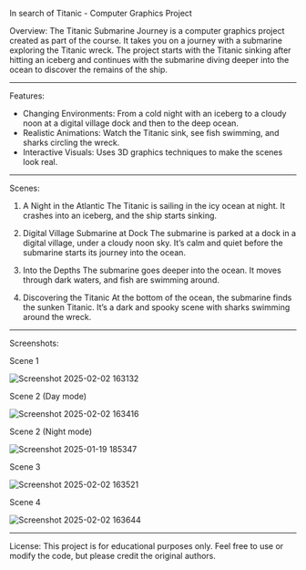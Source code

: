 In search of Titanic - Computer Graphics Project

Overview:
The Titanic Submarine Journey is a computer graphics project created as part of the course. It takes you on a journey with a submarine exploring the Titanic wreck. The project starts with the Titanic sinking after hitting an iceberg and continues with the submarine diving deeper into the ocean to discover the remains of the ship.

---------------------------------------------------------

Features:
- Changing Environments: From a cold night with an iceberg to a cloudy noon at a digital village dock and then to the deep ocean.
- Realistic Animations: Watch the Titanic sink, see fish swimming, and sharks circling the wreck.
- Interactive Visuals: Uses 3D graphics techniques to make the scenes look real.

------------------------------------------------------------

Scenes:

1. A Night in the Atlantic
   The Titanic is sailing in the icy ocean at night. It crashes into an iceberg, and the ship starts sinking.

2. Digital Village Submarine at Dock
   The submarine is parked at a dock in a digital village, under a cloudy noon sky. It’s calm and quiet before the submarine starts its journey into the ocean.

3. Into the Depths
   The submarine goes deeper into the ocean. It moves through dark waters, and fish are swimming around.

4. Discovering the Titanic
   At the bottom of the ocean, the submarine finds the sunken Titanic. It’s a dark and spooky scene with sharks swimming around the wreck.

---------------------------------------------------------------


Screenshots:

Scene 1






![Screenshot 2025-02-02 163132](https://github.com/user-attachments/assets/43ea23a8-7af1-44c0-a935-16241874aada)












Scene 2 (Day mode)


![Screenshot 2025-02-02 163416](https://github.com/user-attachments/assets/8b3e55a6-41ba-476b-863f-8a4cb9e468c6)















Scene 2 (Night mode)







![Screenshot 2025-01-19 185347](https://github.com/user-attachments/assets/0cd817ca-8c9f-4f3e-bae1-0521e8bc7257)








Scene 3







![Screenshot 2025-02-02 163521](https://github.com/user-attachments/assets/23ce983d-04c5-4738-ae19-d29f79b1dd43)











Scene 4








![Screenshot 2025-02-02 163644](https://github.com/user-attachments/assets/704aaf5d-d490-42d5-986a-d7d377feb594)














---------------------------------------------------------

License:
This project is for educational purposes only. Feel free to use or modify the code, but please credit the original authors.

